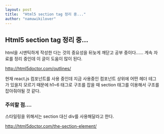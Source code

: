 ```yaml
---
layout: post
title:  "Html5 section tag 정리 중..."
author: "namuwikilover"
---
```

 
## Html5 section tag 정리 중...

html을 시맨틱하게 작성한 다는 것의 중요성을 뒤늦게 깨닫고 공부 중이다......
계속 자료를 정리 중인데 이 글이 도움이 많이 된다.

http://html5doctor.com/outlines/

현재 react.js 컴포넌트를 사용 중인데 지금 사용중인 컴포넌트 상위에 어떤 헤더 테그가 있을지 모르기 때문에
h1~6 태그로 구조를 잡을 때 section 태그를 이용해서 구조를 잡아줘야될 것 같다.

### 주의할 점....
스타일링을 위해서는 section 대신 div를 사용해달라고 한다.

http://html5doctor.com/the-section-element/